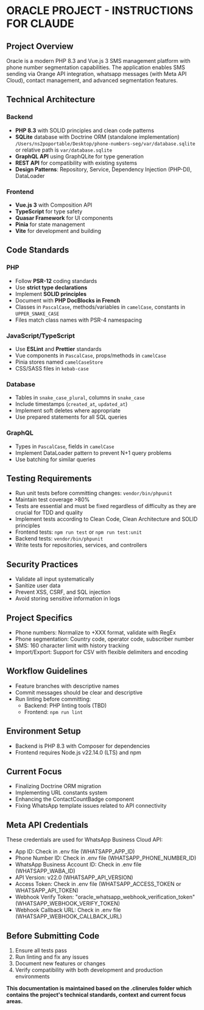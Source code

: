 # ORACLE PROJECT - INSTRUCTIONS FOR CLAUDE

## Project Overview

Oracle is a modern PHP 8.3 and Vue.js 3 SMS management platform with phone number segmentation capabilities. The application enables SMS sending via Orange API integration, whatsapp messages (with Meta API Cloud), contact management, and advanced segmentation features.

## Technical Architecture

### Backend

- **PHP 8.3** with SOLID principles and clean code patterns
- **SQLite** database with Doctrine ORM (standalone implementation) `/Users/ns2poportable/Desktop/phone-numbers-seg/var/database.sqlite` or relative path is `var/database.sqlite`
- **GraphQL API** using GraphQLite for type generation
- **REST API** for compatibility with existing systems
- **Design Patterns**: Repository, Service, Dependency Injection (PHP-DI), DataLoader

### Frontend

- **Vue.js 3** with Composition API
- **TypeScript** for type safety
- **Quasar Framework** for UI components
- **Pinia** for state management
- **Vite** for development and building

## Code Standards

### PHP

- Follow **PSR-12** coding standards
- Use **strict type declarations**
- Implement **SOLID principles**
- Document with **PHP DocBlocks in French**
- Classes in `PascalCase`, methods/variables in `camelCase`, constants in `UPPER_SNAKE_CASE`
- Files match class names with PSR-4 namespacing

### JavaScript/TypeScript

- Use **ESLint** and **Prettier** standards
- Vue components in `PascalCase`, props/methods in `camelCase`
- Pinia stores named `camelCaseStore`
- CSS/SASS files in `kebab-case`

### Database

- Tables in `snake_case_plural`, columns in `snake_case`
- Include timestamps (`created_at`, `updated_at`)
- Implement soft deletes where appropriate
- Use prepared statements for all SQL queries

### GraphQL

- Types in `PascalCase`, fields in `camelCase`
- Implement DataLoader pattern to prevent N+1 query problems
- Use batching for similar queries

## Testing Requirements

- Run unit tests before committing changes: `vendor/bin/phpunit` 
- Maintain test coverage >80%
- Tests are essential and must be fixed regardless of difficulty as they are crucial for TDD and quality
- Implement tests according to Clean Code, Clean Architecture and SOLID principles
- Frontend tests: `npm run test` or `npm run test:unit`
- Backend tests: `vendor/bin/phpunit`
- Write tests for repositories, services, and controllers

## Security Practices

- Validate all input systematically
- Sanitize user data
- Prevent XSS, CSRF, and SQL injection
- Avoid storing sensitive information in logs

## Project Specifics

- Phone numbers: Normalize to +XXX format, validate with RegEx
- Phone segmentation: Country code, operator code, subscriber number
- SMS: 160 character limit with history tracking
- Import/Export: Support for CSV with flexible delimiters and encoding

## Workflow Guidelines

- Feature branches with descriptive names
- Commit messages should be clear and descriptive
- Run linting before committing:
  - Backend: PHP linting tools (TBD)
  - Frontend: `npm run lint`

## Environment Setup

- Backend is PHP 8.3 with Composer for dependencies
- Frontend requires Node.js v22.14.0 (LTS) and npm

## Current Focus

- Finalizing Doctrine ORM migration
- Implementing URL constants system
- Enhancing the ContactCountBadge component
- Fixing WhatsApp template issues related to API connectivity

## Meta API Credentials

These credentials are used for WhatsApp Business Cloud API:

- App ID: Check in .env file (WHATSAPP_APP_ID)
- Phone Number ID: Check in .env file (WHATSAPP_PHONE_NUMBER_ID)
- WhatsApp Business Account ID: Check in .env file (WHATSAPP_WABA_ID)
- API Version: v22.0 (WHATSAPP_API_VERSION)
- Access Token: Check in .env file (WHATSAPP_ACCESS_TOKEN or WHATSAPP_API_TOKEN)
- Webhook Verify Token: "oracle_whatsapp_webhook_verification_token" (WHATSAPP_WEBHOOK_VERIFY_TOKEN)
- Webhook Callback URL: Check in .env file (WHATSAPP_WEBHOOK_CALLBACK_URL)

## Before Submitting Code

1. Ensure all tests pass
2. Run linting and fix any issues
3. Document new features or changes
4. Verify compatibility with both development and production environments

**This documentation is maintained based on the .clinerules folder which contains the project's technical standards, context and current focus areas.**
